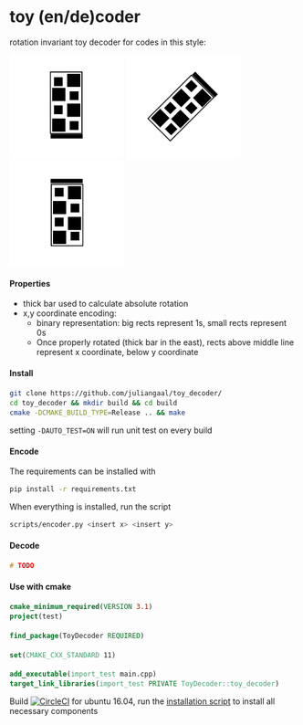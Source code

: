 # toy (en/de)coder
rotation invariant toy decoder for codes in this style:  

<p float="left">
  <img src="./pics/rect_bw_90.jpg" width="200" />
  <img src="./pics/rect_bw_neg45.jpg" width="200" />
  <img src="./pics/rect_bw_neg90.jpg" width="200" />
</p>

#### Properties
* thick bar used to calculate absolute rotation
* x,y coordinate encoding: 
  * binary representation: big rects represent 1s, small rects represent 0s
  * Once properly rotated (thick bar in the east), rects above middle line represent x coordinate, below y coordinate

#### Install
```bash
git clone https://github.com/juliangaal/toy_decoder/
cd toy_decoder && mkdir build && cd build
cmake -DCMAKE_BUILD_TYPE=Release .. && make
```
setting `-DAUTO_TEST=ON` will run unit test on every build

#### Encode
The requirements can be installed with 
```bash
pip install -r requirements.txt
```

When everything is installed, run the script 
```bash
scripts/encoder.py <insert x> <insert y>
```

#### Decode
```cpp
# TODO
```

#### Use with cmake
```cmake
cmake_minimum_required(VERSION 3.1)
project(test)

find_package(ToyDecoder REQUIRED)

set(CMAKE_CXX_STANDARD 11)

add_executable(import_test main.cpp)
target_link_libraries(import_test PRIVATE ToyDecoder::toy_decoder)
```

Build [![CircleCI](https://circleci.com/gh/juliangaal/hw/tree/master.svg?style=svg)](https://circleci.com/gh/juliangaal/hw/tree/master) for ubuntu 16.04, run the [installation script](./install.sh) to install all necessary components
